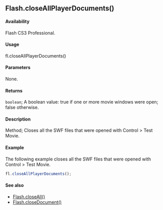 ## Flash.closeAllPlayerDocuments()

#### Availability

Flash CS3 Professional.

#### Usage

fl.closeAllPlayerDocuments()

#### Parameters

None.

#### Returns

`boolean`; A boolean value: true if one or more movie windows were open; false otherwise.

#### Description

Method; Closes all the SWF files that were opened with Control > Test Movie.

#### Example

The following example closes all the SWF files that were opened with Control > Test Movie.

```javascript
fl.closeAllPlayerDocuments();
```

#### See also

- [Flash.closeAll()](../Flash_object/Flash7.md)
- [Flash.closeDocument()](../Flash_object/Flash9.md)
